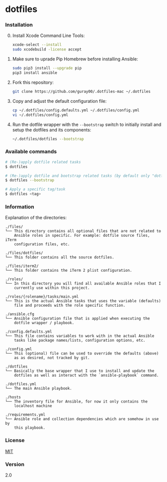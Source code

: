 dotfiles
========

### Installation

0. Install Xcode Command Line Tools:

    ```bash
    xcode-select --install
    sudo xcodebuild -license accept
    ```

1. Make sure to uprade Pip Homebrew before installing Ansible:

    ```bash
    sudo pip3 install --upgrade pip
    pip3 install ansible
    ```

2. Fork this repository:

    ```bash
    git clone https://github.com/guray00/.dotfiles-mac ~/.dotfiles
    ```

3. Copy and adjust the default configuration file:

    ```bash
    cp ~/.dotfiles/config.defaults.yml ~/.dotfiles/config.yml
    vi ~/.dotfiles/config.yml
    ```

4. Run the dotfile wrapper with the `--bootstrap` switch to initially install and setup the dotfiles and its components:

    ```bash
    ~/.dotfiles/dotfiles --bootstrap
    ```

### Available commands

```bash
# (Re-)apply dotfile related tasks
$ dotfiles

# (Re-)apply dotfile and bootstrap related tasks (by default only "dotfiles" will be execated when not specifying --botstrap)
$ dotfiles --bootstrap

# Apply a specific tag/task
$ dotfiles <tag>
```

### Information

Explanation of the directories:

```
./files/
└── This directory contains all optional files that are not related to
    Ansible roles in specific. For example: dotfile source files, iTerm
    configuration files, etc.

./files/dotfiles/
└── This folder contains all the source dotfiles.

./files/iterm2/
└── This folder contains the iTerm 2 plist configuration.

./roles/
└── In this directory you will find all available Ansible roles that I
    currently use within this project.

./roles/{rolename}/tasks/main.yml
└── This is the actual Ansible tasks that uses the variable (defaults)
    file and proceeds with the role specific function.

./ansible.cfg
└── Ansible configuration file that is applied when executing the
    dotfile wrapper / playbook.

./config.defaults.yml
└── This file contains variables to work with in the actual Ansible
    tasks like package names/lists, configuration options, etc.

./config.yml
└── This (optional) file can be used to override the defaults (above)
    as as desired, not tracked by git.

./dotfiles
└── Basically the base wrapper that I use to install and update the
    dotfiles as well as interact with the `ansible-playbook` command.

./dotfiles.yml
└── The main Ansible playbook.

./hosts
└── The inventory file for Ansible, for now it only contains the
    localhost machine

./requirements.yml
└── Ansible role and collection dependencies which are somehow in use by
    this playbook.
```

### License

[MIT](LICENSE)

### Version

2.0

